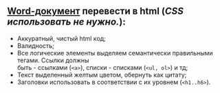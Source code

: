 ## [Word-документ](https://www.dropbox.com/s/jd58m6gfykgbw30/HTML-junior.docx?dl=0) перевести в html (*CSS использовать не нужно.*):

- Аккуратный, чистый html код;
- Валидность;
- Все логические элементы выделяем семантически правильными тегами. Ссылки должны  
быть - ссылками (`<a>`), списки - списками (`<ul, ol>`) и тд;
- Текст выделенный желтым цветом, обернуть как цитату;
- Заголовки использовать в соответствии с их уровнем (`<h1..h6>`).

